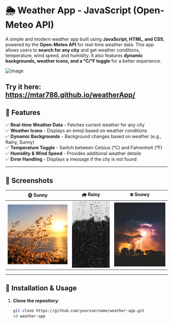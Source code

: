 # 🌦 Weather App - JavaScript (Open-Meteo API)

A simple and modern weather app built using **JavaScript, HTML, and CSS**, powered by the **Open-Meteo API** for real-time weather data. This app allows users to **search for any city** and get weather conditions, temperature, wind speed, and humidity. It also features **dynamic backgrounds, weather icons, and a °C/°F toggle** for a better experience.


![image](https://github.com/user-attachments/assets/52b138eb-a771-47b7-8c62-d84cfab58961)


Try it here: https://mtar786.github.io/weatherApp/
---

## 🚀 Features
✅ **Real-time Weather Data** - Fetches current weather for any city  
✅ **Weather Icons** - Displays an emoji based on weather conditions  
✅ **Dynamic Backgrounds** - Background changes based on weather (e.g., Rainy, Sunny)  
✅ **Temperature Toggle** - Switch between Celsius (°C) and Fahrenheit (°F)  
✅ **Humidity & Wind Speed** - Provides additional weather details  
✅ **Error Handling** - Displays a message if the city is not found  

---

## 📸 Screenshots
| 🌞 Sunny  | 🌧 Rainy  | ❄️ Snowy |
|-----------|---------|---------|
| ![Sunny](images/sunny.jpg) | ![Rain](images/rain.jpg) | ![Snow](images/storm.jpg) |

---

## 🔧 Installation & Usage
1. **Clone the repository**:
   ```bash
   git clone https://github.com/yourusername/weather-app.git
   cd weather-app
